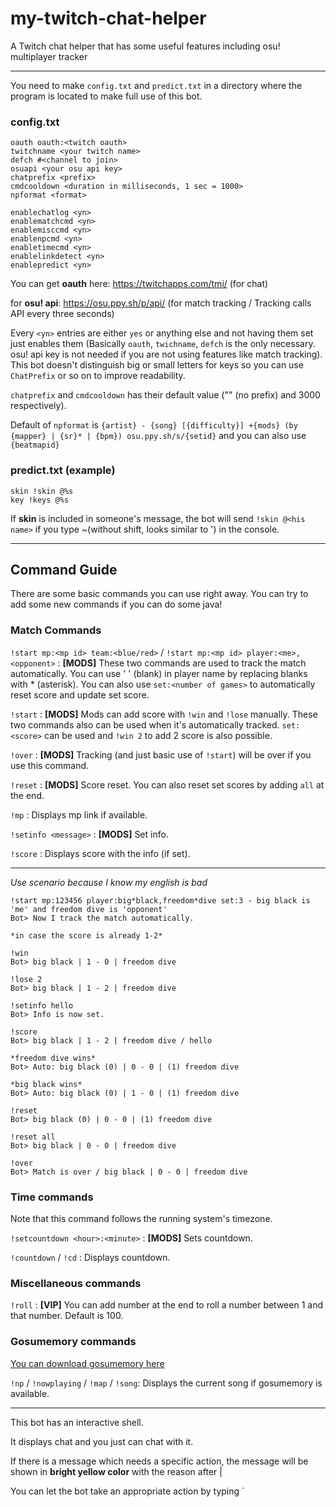 # my-twitch-chat-helper
A Twitch chat helper that has some useful features including osu! multiplayer tracker

---

You need to make `config.txt` and `predict.txt` in a directory where the program is located to make full use of this bot.

### config.txt
```
oauth oauth:<twitch oauth>
twitchname <your twitch name>
defch #<channel to join>
osuapi <your osu api key>
chatprefix <prefix>
cmdcooldown <duration in milliseconds, 1 sec = 1000>
npformat <format>

enablechatlog <yn>
enablematchcmd <yn>
enablemisccmd <yn>
enablenpcmd <yn>
enabletimecmd <yn>
enablelinkdetect <yn>
enablepredict <yn>
```

You can get **oauth** here: https://twitchapps.com/tmi/ (for chat)

for **osu! api**: https://osu.ppy.sh/p/api/ (for match tracking / Tracking calls API every three seconds)

Every `<yn>` entries are either `yes` or anything else and not having them set just enables them (Basically `oauth`, `twichname`, `defch` is the only necessary. osu! api key is not needed if you are not using features like match tracking).
This bot doesn't distinguish big or small letters for keys so you can use `ChatPrefix` or so on to improve readability.

`chatprefix` and `cmdcooldown` has their default value ("" (no prefix) and 3000 respectively).

Default of `npformat` is `{artist} - {song} [{difficulty}] +{mods} (by {mapper} | {sr}* | {bpm}) osu.ppy.sh/s/{setid}` and you can also use `{beatmapid}`

### predict.txt (example)
```
skin !skin @%s
key !keys @%s
```

If **skin** is included in someone's message, the bot will send `!skin @<his name>` if you type ~(without shift, looks similar to ') in the console.

---

## Command Guide

There are some basic commands you can use right away. You can try to add some new commands if you can do some java!

### Match Commands

`!start mp:<mp id> team:<blue/red>` / `!start mp:<mp id> player:<me>,<opponent>` :
**[MODS]** These two commands are used to track the match automatically. You can use ' ' (blank) in player name by replacing blanks with * (asterisk). You can also use `set:<number of games>` to automatically reset score and update set score.

`!start` :
**[MODS]** Mods can add score with `!win` and `!lose` manually. These two commands also can be used when it's automatically tracked. `set:<score>` can be used and `!win 2` to add 2 score is also possible.

`!over` :
**[MODS]** Tracking (and just basic use of `!start`) will be over if you use this command.

`!reset` :
**[MODS]** Score reset. You can also reset set scores by adding `all` at the end.

`!mp` :
Displays mp link if available.

`!setinfo <message>` :
**[MODS]** Set info. 

`!score` :
Displays score with the info (if set).

---

_Use scenario because I know my english is bad_

```
!start mp:123456 player:big*black,freedom*dive set:3 - big black is 'me' and freedom dive is 'opponent'
Bot> Now I track the match automatically.

*in case the score is already 1-2*

!win
Bot> big black | 1 - 0 | freedom dive

!lose 2
Bot> big black | 1 - 2 | freedom dive

!setinfo hello
Bot> Info is now set.

!score
Bot> big black | 1 - 2 | freedom dive / hello

*freedom dive wins*
Bot> Auto: big black (0) | 0 - 0 | (1) freedom dive

*big black wins*
Bot> Auto: big black (0) | 1 - 0 | (1) freedom dive

!reset
Bot> big black (0) | 0 - 0 | (1) freedom dive

!reset all
Bot> big black | 0 - 0 | freedom dive

!over
Bot> Match is over / big black | 0 - 0 | freedom dive
```

### Time commands

Note that this command follows the running system's timezone.

`!setcountdown <hour>:<minute>` :
**[MODS]** Sets countdown.

`!countdown` / `!cd` :
Displays countdown.

### Miscellaneous commands

`!roll` :
**[VIP]** You can add number at the end to roll a number between 1 and that number. Default is 100.

### Gosumemory commands

[You can download gosumemory here](https://github.com/l3lackshark/gosumemory)

`!np` / `!nowplaying` / `!map` / `!song`:
Displays the current song if gosumemory is available.

---

This bot has an interactive shell.



It displays chat and you just can chat with it.

If there is a message which needs a specific action, the message will be shown in **bright yellow color** with the reason after |

You can let the bot take an appropriate action by typing `
